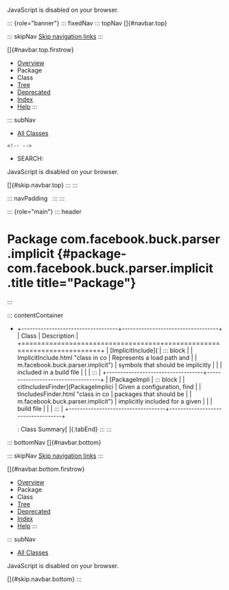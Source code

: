 <div>

JavaScript is disabled on your browser.

</div>

::: {role="banner"}
::: fixedNav
::: topNav
[]{#navbar.top}

::: skipNav
[Skip navigation links](#skip.navbar.top "Skip navigation links")
:::

[]{#navbar.top.firstrow}

-   [Overview](../../../../../index.html)
-   Package
-   Class
-   [Tree](package-tree.html)
-   [Deprecated](../../../../../deprecated-list.html)
-   [Index](../../../../../index-all.html)
-   [Help](../../../../../help-doc.html)
:::

::: subNav
-   [All Classes](../../../../../allclasses.html)

```{=html}
<!-- -->
```
-   SEARCH:

<div>

<div>

JavaScript is disabled on your browser.

</div>

</div>

[]{#skip.navbar.top}
:::
:::

::: navPadding
 
:::
:::

::: {role="main"}
::: header
# Package com.facebook.buck.parser.implicit {#package-com.facebook.buck.parser.implicit .title title="Package"}
:::

::: contentContainer
-   +-----------------------------------+-----------------------------------+
    | Class                             | Description                       |
    +===================================+===================================+
    | [ImplicitInclude](                | ::: block                         |
    | ImplicitInclude.html "class in co | Represents a load path and        |
    | m.facebook.buck.parser.implicit") | symbols that should be implicitly |
    |                                   | included in a build file          |
    |                                   | :::                               |
    +-----------------------------------+-----------------------------------+
    | [PackageImpli                     | ::: block                         |
    | citIncludesFinder](PackageImplici | Given a configuration, find       |
    | tIncludesFinder.html "class in co | packages that should be           |
    | m.facebook.buck.parser.implicit") | implicitly included for a given   |
    |                                   | build file                        |
    |                                   | :::                               |
    +-----------------------------------+-----------------------------------+

    : Class Summary[ ]{.tabEnd}
:::
:::

::: bottomNav
[]{#navbar.bottom}

::: skipNav
[Skip navigation links](#skip.navbar.bottom "Skip navigation links")
:::

[]{#navbar.bottom.firstrow}

-   [Overview](../../../../../index.html)
-   Package
-   Class
-   [Tree](package-tree.html)
-   [Deprecated](../../../../../deprecated-list.html)
-   [Index](../../../../../index-all.html)
-   [Help](../../../../../help-doc.html)
:::

::: subNav
-   [All Classes](../../../../../allclasses.html)

<div>

<div>

JavaScript is disabled on your browser.

</div>

</div>

[]{#skip.navbar.bottom}
:::

